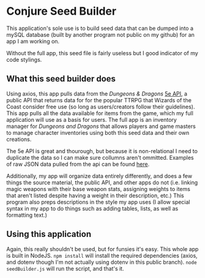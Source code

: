 # Conjure Seed Builder

This application's sole use is to build seed data that can be dumped into a mySQL database (built by another program not public on my github) for an app I am working on.

Without the full app, this seed file is fairly useless but I good indicator of my code stylings. 

## What this seed builder does

Using axios, this app pulls data from the *Dungeons & Dragons* [5e API](https://www.dnd5eapi.co/), a public API that returns data for for the popular TTRPG that Wizards of the Coast consider free use (so long as users/creators follow their guidelines). This app pulls all the data available for items from the game, which my full application will use as a basis for users. The full app is an inventory manager for *Dungeons and Dragons* that allows players and game masters to manage character inventories using both this seed data and their own creations. 

The 5e API is great and thourough, but because it is non-relational I need to duplicate the data so I can make sure collumns aren't ommitted. Examples of raw JSON data pulled from the api can be found [here](sample-data-from-5eapi).

Additionally, my app will organize data entirely differently, and does a few things the source material, the public API, and other apps do not (i.e. linking magic weapons with their base weapon stats, assigning weights to items that aren't listed despite having a weight in their description, etc.) This program also preps descriptions in the style my app uses (I allow special syntax in my app to do things such as adding tables, lists, as well as formatting text.)

## Using this application

Again, this really shouldn't be used, but for funsies it's easy. This whole app is built in NodeJS. ```npm install``` will install the required dependencies (axios, and dotenv though I'm not actually using dotenv in this public branch). ```node seedBuilder.js``` will run the script, and that's it.